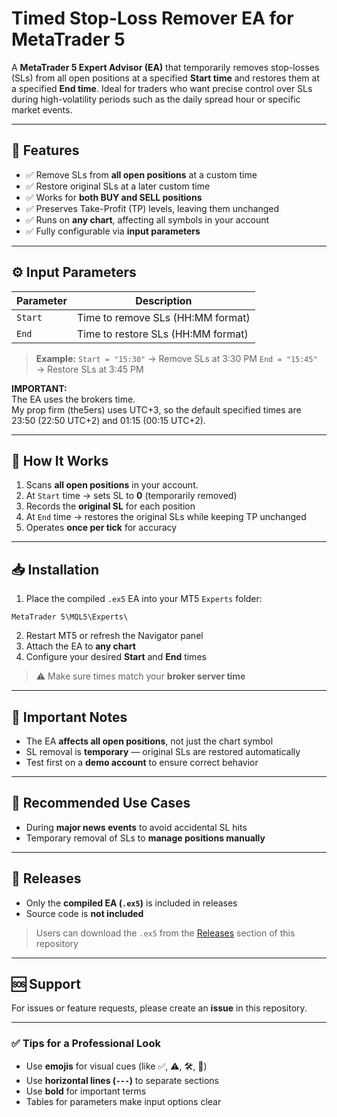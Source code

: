 # Timed Stop-Loss Remover EA for MetaTrader 5

A **MetaTrader 5 Expert Advisor (EA)** that temporarily removes stop-losses (SLs) from all open positions at a specified **Start time** and restores them at a specified **End time**. Ideal for traders who want precise control over SLs during high-volatility periods such as the daily spread hour or specific market events.

---

## 🔹 Features

* ✅ Remove SLs from **all open positions** at a custom time
* ✅ Restore original SLs at a later custom time
* ✅ Works for **both BUY and SELL positions**
* ✅ Preserves Take-Profit (TP) levels, leaving them unchanged
* ✅ Runs on **any chart**, affecting all symbols in your account
* ✅ Fully configurable via **input parameters**

---

## ⚙️ Input Parameters

| Parameter | Description                         |
| --------- | ----------------------------------- |
| `Start`   | Time to remove SLs (HH\:MM format)  |
| `End`     | Time to restore SLs (HH\:MM format) |

> **Example:**
> `Start = "15:30"` → Remove SLs at 3:30 PM
> `End = "15:45"` → Restore SLs at 3:45 PM

**IMPORTANT:<br>**
The EA uses the brokers time.<br>
My prop firm (the5ers) uses UTC+3, so the default specified times are 23:50 (22:50 UTC+2) and 01:15 (00:15 UTC+2).

---

## 📌 How It Works

1. Scans **all open positions** in your account.
2. At `Start` time → sets SL to **0** (temporarily removed)
3. Records the **original SL** for each position
4. At `End` time → restores the original SLs while keeping TP unchanged
5. Operates **once per tick** for accuracy

---

## 📥 Installation

1. Place the compiled `.ex5` EA into your MT5 `Experts` folder:

```
MetaTrader 5\MQL5\Experts\
```

2. Restart MT5 or refresh the Navigator panel
3. Attach the EA to **any chart**
4. Configure your desired **Start** and **End** times

> ⚠️ Make sure times match your **broker server time**

---

## 📝 Important Notes

* The EA **affects all open positions**, not just the chart symbol
* SL removal is **temporary** — original SLs are restored automatically
* Test first on a **demo account** to ensure correct behavior

---

## 🎯 Recommended Use Cases

* During **major news events** to avoid accidental SL hits
* Temporary removal of SLs to **manage positions manually**

---

## 💾 Releases

* Only the **compiled EA (`.ex5`)** is included in releases
* Source code is **not included**

> Users can download the `.ex5` from the [Releases](https://github.com/) section of this repository

---

## 🆘 Support

For issues or feature requests, please create an **issue** in this repository.

---

### ✅ Tips for a Professional Look

* Use **emojis** for visual cues (like ✅, ⚠️, 🛠, 🎯)
* Use **horizontal lines (`---`)** to separate sections
* Use **bold** for important terms
* Tables for parameters make input options clear
